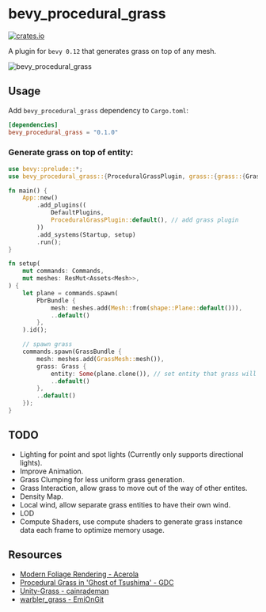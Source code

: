 # bevy_procedural_grass
[![crates.io](https://img.shields.io/badge/crates.io-v0.1.2-orange)](https://crates.io/crates/bevy_procedural_grass)

A plugin for `bevy 0.12` that generates grass on top of any mesh.

![bevy_procedural_grass](https://github.com/jadedbay/bevy_procedural_grass/assets/86005828/6b806f78-0910-40c7-9785-2d4e42d6ebb1)

## Usage

Add `bevy_procedural_grass` dependency to `Cargo.toml`:

```toml
[dependencies]
bevy_procedural_grass = "0.1.0"
```

### Generate grass on top of entity:

```rust
use bevy::prelude::*;
use bevy_procedural_grass::{ProceduralGrassPlugin, grass::{grass::{GrassBundle, Grass}, mesh::GrassMesh}};

fn main() {
    App::new()
        .add_plugins((
            DefaultPlugins,
            ProceduralGrassPlugin::default(), // add grass plugin
        ))
        .add_systems(Startup, setup)
        .run();
}

fn setup(
    mut commands: Commands,
    mut meshes: ResMut<Assets<Mesh>>,
) {
    let plane = commands.spawn(
        PbrBundle {
            mesh: meshes.add(Mesh::from(shape::Plane::default())),
            ..default()
        }, 
    ).id();

    // spawn grass
    commands.spawn(GrassBundle {
        mesh: meshes.add(GrassMesh::mesh()),
        grass: Grass {
            entity: Some(plane.clone()), // set entity that grass will generate on top of.
            ..default()
        },
        ..default()
    });
}
```

## TODO
- Lighting for point and spot lights (Currently only supports directional lights).
- Improve Animation.
- Grass Clumping for less uniform grass generation.
- Grass Interaction, allow grass to move out of the way of other entites.
- Density Map.
- Local wind, allow separate grass entities to have their own wind.
- LOD
- Compute Shaders, use compute shaders to generate grass instance data each frame to optimize memory usage.

## Resources
- [Modern Foliage Rendering - Acerola](https://www.youtube.com/watch?v=jw00MbIJcrk)
- [Procedural Grass in 'Ghost of Tsushima' - GDC](https://www.youtube.com/watch?v=Ibe1JBF5i5Y)
- [Unity-Grass - cainrademan](https://github.com/cainrademan/Unity-Grass/)
- [warbler_grass - EmiOnGit](https://github.com/EmiOnGit/warbler_grass/)
